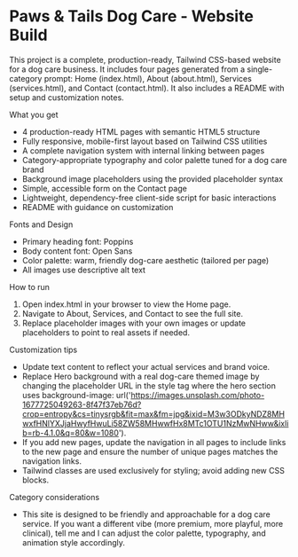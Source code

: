 # Paws & Tails Dog Care - Website Build

This project is a complete, production-ready, Tailwind CSS-based website for a dog care business. It includes four pages generated from a single-category prompt: Home (index.html), About (about.html), Services (services.html), and Contact (contact.html). It also includes a README with setup and customization notes.

What you get
- 4 production-ready HTML pages with semantic HTML5 structure
- Fully responsive, mobile-first layout based on Tailwind CSS utilities
- A complete navigation system with internal linking between pages
- Category-appropriate typography and color palette tuned for a dog care brand
- Background image placeholders using the provided placeholder syntax
- Simple, accessible form on the Contact page
- Lightweight, dependency-free client-side script for basic interactions
- README with guidance on customization

Fonts and Design
- Primary heading font: Poppins
- Body content font: Open Sans
- Color palette: warm, friendly dog-care aesthetic (tailored per page)
- All images use descriptive alt text

How to run
1. Open index.html in your browser to view the Home page.
2. Navigate to About, Services, and Contact to see the full site.
3. Replace placeholder images with your own images or update placeholders to point to real assets if needed.

Customization tips
- Update text content to reflect your actual services and brand voice.
- Replace Hero background with a real dog-care themed image by changing the placeholder URL in the style tag where the hero section uses background-image: url('https://images.unsplash.com/photo-1677725049263-8f47f37eb76d?crop=entropy&cs=tinysrgb&fit=max&fm=jpg&ixid=M3w3ODkyNDZ8MHwxfHNlYXJjaHwyfHwuLi58ZW58MHwwfHx8MTc1OTU1NzMwNHww&ixlib=rb-4.1.0&q=80&w=1080').
- If you add new pages, update the navigation in all pages to include links to the new page and ensure the number of unique pages matches the navigation links.
- Tailwind classes are used exclusively for styling; avoid adding new CSS blocks.

Category considerations
- This site is designed to be friendly and approachable for a dog care service. If you want a different vibe (more premium, more playful, more clinical), tell me and I can adjust the color palette, typography, and animation style accordingly.
